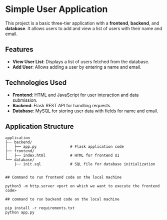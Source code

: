 # Simple User Application

This project is a basic three-tier application with a **frontend**, **backend**, and **database**. It allows users to add and view a list of users with their name and email.

## Features

- **View User List**: Displays a list of users fetched from the database.
- **Add User**: Allows adding a user by entering a name and email.

## Technologies Used

- **Frontend**: HTML and JavaScript for user interaction and data submission.
- **Backend**: Flask REST API for handling requests.
- **Database**: MySQL for storing user data with fields for name and email.

## Application Structure

```plaintext
application
├── backend/
│   ├── app.py               # Flask application code
├── frontend/
│   ├── index.html           # HTML for frontend UI
└── database/
    ├── init.sql             # SQL file for database initialization


## Command to run frontend code on the local machine

python3 -m http.server <port on which we want to execute the frontend code>

## command to run backend code on the local machine

pip install -r requirements.txt
python app.py
